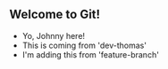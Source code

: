 ## Welcome to Git!

- Yo, Johnny here!
- This is coming from 'dev-thomas'
- I'm adding this from 'feature-branch'
